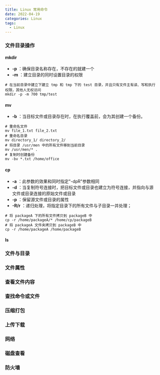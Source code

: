 ```yaml
---
title: Linux 常用命令
date: 2022-04-19
categories: Linux
tags:
  - Linux
---
```


### 文件目录操作

#### mkdir

- **-p** ：确保目录名称存在，不存在的就建一个
- **-m** ：建立目录的同时设置目录的权限

```shell
# 在当前目录中建立下建立 tmp 和 tmp 下的 test 目录，并且只有文件主有读、写和执行权限，其他人无权访问
mkdir -p -m 700 tmp/test
```

#### mv

- **-b** ：当目标文件或目录存在时，在执行覆盖前，会为其创建一个备份。

```shell
# 重命名文件
mv file_1.txt file_2.txt
# 重命名目录
mv directory_1/ directory_2/
# 将目录 /usr/men 中的所有文件移到当前目录
mv /usr/men/* .
# 复制时创建备份
mv -bv *.txt /home/office
```

#### cp

- **-a** ：此参数的效果和同时指定"-dpR"参数相同
- **-d** ：当复制符号连接时，把目标文件或目录也建立为符号连接，并指向与源文件或目录连接的原始文件或目录
- **-p** ：保留源文件或目录的属性
- **-R/r** ：递归处理，将指定目录下的所有文件与子目录一并处理；

```shell
# 将 packageA 下的所有文件拷贝到 packageB 中
cp -r /home/packageA/* /home/cp/packageB
# 将 packageA 文件夹拷贝到 packageB 中
cp -r /home/packageA /home/packageB
```

#### ls

### 文件与目录

### 文件属性

### 查看文件内容

### 查找命令或文件

### 压缩打包

### 上传下载

### 网络

### 磁盘查看

### 防火墙

